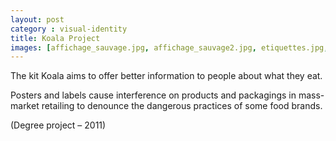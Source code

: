 ```yaml
---
layout: post
category : visual-identity
title: Koala Project
images: [affichage_sauvage.jpg, affichage_sauvage2.jpg, etiquettes.jpg, koala.jpg, koala2.jpg, koala3.jpg, koala4.jpg, koala5.jpg, label_stickers.jpg, supermarket.jpg, supermarket2.jpg]
---
```

The kit Koala aims to offer better information to people about what they eat.

Posters and labels cause interference on products and packagings in mass-market retailing to denounce the dangerous practices of some food brands.

(Degree project – 2011)